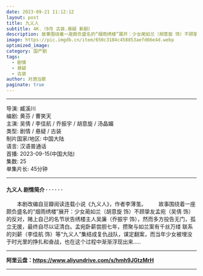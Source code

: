 ```yaml
---
date: 2023-09-21 11:12:12
layout: post
title: 九义人
subtitle: 4K.（9月 古装.悬疑 新剧）
description: 故事围绕着一座颇负盛名的“烟雨绣楼”展开：少女蔺如兰（胡意旋 饰）不顾挚友孟宛（吴倩 饰）的反对，赌上自己的名节状告绣楼主人吴廉（乔振宇 饰），然而多方投告无门，孤立无援，最终自尽以证清白...
image: https://pic.imgdb.cn/item/650c3184c458853aefd66e4d.webp
optimized_image: 
category: 国产剧
tags:
  - 剧情
  - 悬疑
  - 古装
author: 对酒当歌
paginate: true
---
```



---

导演: 臧溪川  
编剧: 黄芬 / 曹笑天  
主演: 吴倩 / 李佳航 / 乔振宇 / 胡意旋 / 汤晶媚  
类型: 剧情 / 悬疑 / 古装  
制片国家/地区: 中国大陆  
语言: 汉语普通话  
首播: 2023-09-15(中国大陆)  
集数: 25  
单集片长: 45分钟  

---

#### 九义人 剧情简介 · · · · · ·

　　本剧改编自豆瓣阅读连载小说《九义人》，作者李薄茧。
　　故事围绕着一座颇负盛名的“烟雨绣楼”展开：少女蔺如兰（胡意旋 饰）不顾挚友孟宛（吴倩 饰）的反对，赌上自己的名节状告绣楼主人吴廉（乔振宇 饰），然而多方投告无门，孤立无援，最终自尽以证清白。孟宛卧薪尝胆七年，攒聚与如兰案有千丝万缕 联系的刘薪（李佳航 饰）等“九义人”集结成复仇战队，谋定翻案，而当年少女被埋没于时光里的挣扎和奋战，也在这个过程中渐渐浮现出来.....  

---

**阿里云盘：<https://www.aliyundrive.com/s/hmh9JGtzMrH>**

---
